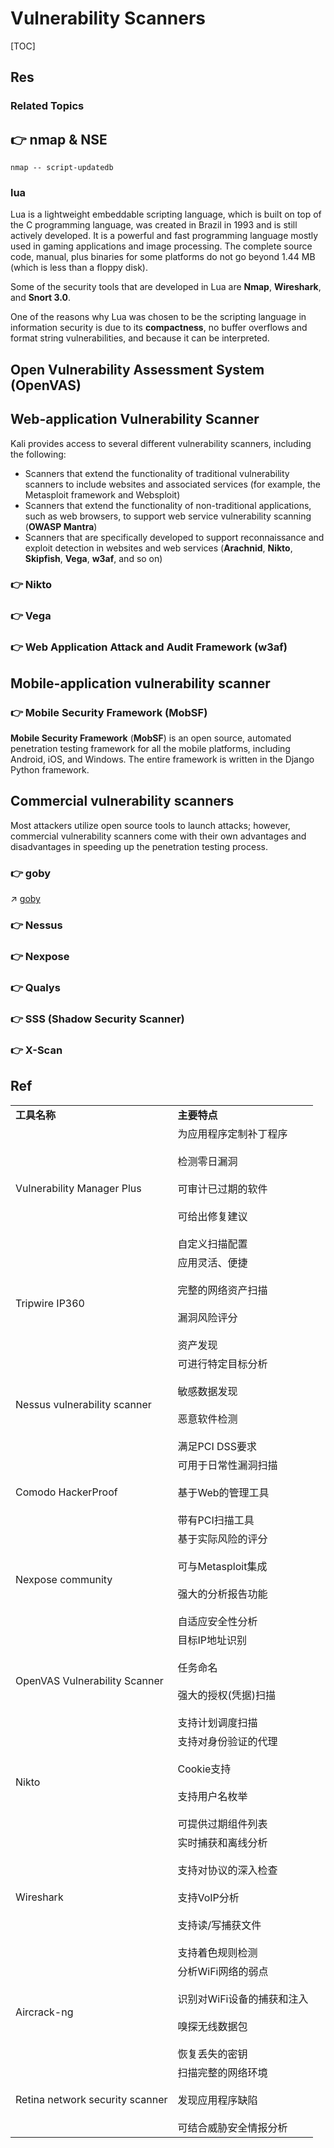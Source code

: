 # Vulnerability Scanners

[TOC]



## Res
### Related Topics



## 👉 nmap & NSE

`nmap -- script-updatedb`


### lua
Lua is a lightweight embeddable scripting language, which is built on top of the C programming language, was created in Brazil in 1993 and is still actively developed. It is a powerful and fast programming language mostly used in gaming applications and image processing. The complete source code, manual, plus binaries for some platforms do not go beyond 1.44 MB (which is less than a floppy disk). 

Some of the security tools that are developed in Lua are **Nmap**, **Wireshark**, and **Snort 3.0**.

One of the reasons why Lua was chosen to be the scripting language in information security is due to its **compactness**, no buffer overflows and format string vulnerabilities, and because it can be interpreted.



## Open Vulnerability Assessment System (OpenVAS)



## Web-application Vulnerability Scanner
Kali provides access to several different vulnerability scanners, including the following:

- Scanners that extend the functionality of traditional vulnerability scanners to include websites and associated services (for example, the Metasploit framework and Websploit)
- Scanners that extend the functionality of non-traditional applications, such as web browsers, to support web service vulnerability scanning (**OWASP Mantra**)
- Scanners that are specifically developed to support reconnaissance and exploit detection in websites and web services (**Arachnid**, **Nikto**, **Skipfish**, **Vega**, **w3af**, and so on)


### 👉 Nikto


### 👉 Vega


### 👉 Web Application Attack and Audit Framework (w3af)



## Mobile-application vulnerability scanner

### 👉 Mobile Security Framework (MobSF)
**Mobile Security Framework** (**MobSF**) is an open source, automated penetration testing framework for all the mobile platforms, including Android, iOS, and Windows. The entire framework is written in the Django Python framework.



## Commercial vulnerability scanners
Most attackers utilize open source tools to launch attacks; however, commercial vulnerability scanners come with their own advantages and disadvantages in speeding up the penetration testing process.


### 👉 goby
↗ [goby](../../../../../☠️%20Kill%20Chain%20&%20Security%20Tool%20Box/Reconnaissance%20&%20Exploration/goby.md)


### 👉 Nessus


### 👉 Nexpose


### 👉 Qualys


### 👉 SSS (Shadow Security Scanner)


### 👉 X-Scan



## Ref
[最受渗透测试工程师欢迎的10款漏洞扫描工具 (2023版)]: https://www.secrss.com/articles/55445

|   |   |
|---|---|
|**工具名称**|**主要特点**|
|Vulnerability Manager Plus|为应用程序定制补丁程序<br><br>检测零日漏洞<br><br>可审计已过期的软件<br><br>可给出修复建议<br><br>自定义扫描配置|
|Tripwire IP360|应用灵活、便捷<br><br>完整的网络资产扫描<br><br>漏洞风险评分<br><br>资产发现|
|Nessus vulnerability scanner|可进行特定目标分析<br><br>敏感数据发现<br><br>恶意软件检测<br><br>满足PCI DSS要求|
|Comodo HackerProof|可用于日常性漏洞扫描<br><br>基于Web的管理工具<br><br>带有PCI扫描工具|
|Nexpose community|基于实际风险的评分<br><br>可与Metasploit集成<br><br>强大的分析报告功能<br><br>自适应安全性分析|
|OpenVAS Vulnerability Scanner|目标IP地址识别<br><br>任务命名<br><br>强大的授权(凭据)扫描<br><br>支持计划调度扫描|
|Nikto|支持对身份验证的代理<br><br>Cookie支持<br><br>支持用户名枚举<br><br>可提供过期组件列表|
|Wireshark|实时捕获和离线分析<br><br>支持对协议的深入检查<br><br>支持VoIP分析<br><br>支持读/写捕获文件<br><br>支持着色规则检测|
|Aircrack-ng|分析WiFi网络的弱点<br><br>识别对WiFi设备的捕获和注入<br><br>嗅探无线数据包<br><br>恢复丢失的密钥|
|Retina network security scanner|扫描完整的网络环境<br><br>发现应用程序缺陷<br><br>可结合威胁安全情报分析|